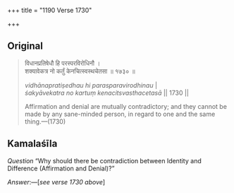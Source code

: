 +++
title = "1190 Verse 1730"

+++
## Original 
>
> विधानप्रतिषेधौ हि परस्परविरोधिनौ ।  
> शक्यावेकत्र नो कर्तुं केनचित्स्वस्थचेतसा ॥ १७३० ॥ 
>
> *vidhānapratiṣedhau hi parasparavirodhinau* \|  
> *śakyāvekatra no kartuṃ kenacitsvasthacetasā* \|\| 1730 \|\| 
>
> Affirmation and denial are mutually contradictory; and they cannot be made by any sane-minded person, in regard to one and the same thing.—(1730)



## Kamalaśīla

*Question* “Why should there be contradiction between Identity and Difference (Affirmation and Denial)?”

*Answer*:—[*see verse 1730 above*]


